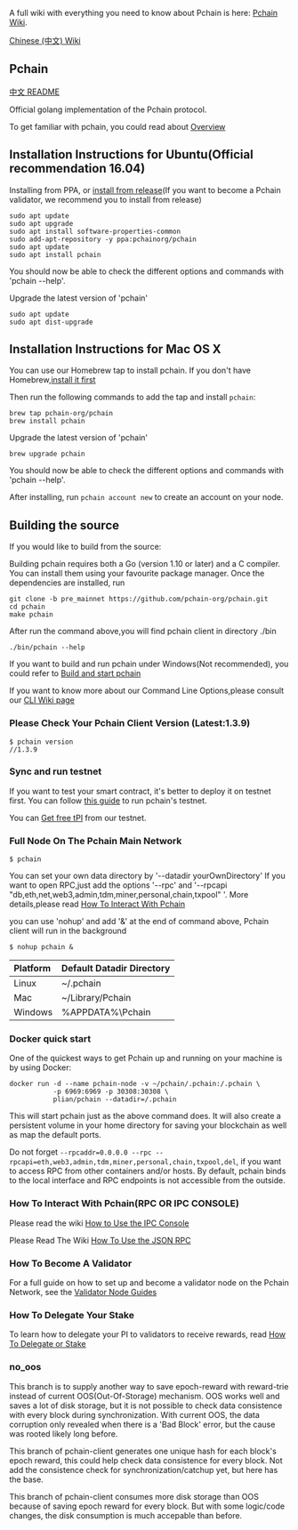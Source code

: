 A full wiki with everything you need to know about Pchain is here: [Pchain Wiki](https://pliangroup.gitbook.io/plian/).

[Chinese (中文) Wiki](https://pchaindocscn.readthedocs.io/)

## Pchain

[中文 README](https://github.com/pchain-org/pchain/wiki/README_CN)

Official golang implementation of the Pchain protocol.

To get familiar with pchain, you could read about [Overview](https://pliangroup.gitbook.io/plian/)

## Installation Instructions for Ubuntu(Official recommendation 16.04)

Installing from PPA, or [install from release](https://pliangroup.gitbook.io/plian/using-the-blockchain/validator-node-guides/setting-up-a-validator-node)(If you want to become a Pchain validator, we recommend you to install from release)

```
sudo apt update
sudo apt upgrade
sudo apt install software-properties-common
sudo add-apt-repository -y ppa:pchainorg/pchain
sudo apt update
sudo apt install pchain
```

You should now be able to check the different options and commands with 'pchain --help'.

Upgrade the latest version of 'pchain'

```
sudo apt update
sudo apt dist-upgrade
```

## Installation Instructions for Mac OS X

You can use our Homebrew tap to install pchain. If you don't have Homebrew,[install it first](https://brew.sh/)

Then run the following commands to add the tap and install `pchain`:

```shell
brew tap pchain-org/pchain
brew install pchain
```

Upgrade the latest version of 'pchain'

```shell
brew upgrade pchain
```

You should now be able to check the different options and commands with 'pchain --help'.

After installing, run `pchain account new` to create an account on your node.

## Building the source

If you would like to build from the source:

Building pchain requires both a Go (version 1.10 or later) and a C compiler.
You can install them using your favourite package manager.
Once the dependencies are installed, run

```shell
git clone -b pre_mainnet https://github.com/pchain-org/pchain.git
cd pchain
make pchain
```

After run the command above,you will find pchain client in directory ./bin

```shell
./bin/pchain --help

```

If you want to build and run pchain under Windows(Not recommended), you could refer to [Build and start pchain](https://pliangroup.gitbook.io/plian/using-the-blockchain/validator-node-guides/alternate-installation-instructions/installation-instructions-for-windows-10)

If you want to know more about our Command Line Options,please consult our
[CLI Wiki page](https://pliangroup.gitbook.io/plian/using-the-blockchain/advanced-features/command-line-options)

### Please Check Your Pchain Client Version (Latest:1.3.9)

```
$ pchain version
//1.3.9
```

### Sync and run testnet

If you want to test your smart contract, it's better to deploy it on testnet first.
You can follow [this guide](https://pliangroup.gitbook.io/plian/using-the-blockchain/advanced-features/how-to-sync-and-run-testnet) to run pchain's testnet.

You can [Get free tPI](https://testnet.plian.org/faucet.html) from our testnet.

### Full Node On The Pchain Main Network

```
$ pchain
```

You can set your own data directory by '--datadir yourOwnDirectory'
If you want to open RPC,just add the options '--rpc' and '--rpcapi "db,eth,net,web3,admin,tdm,miner,personal,chain,txpool" '. More details,please read [How To Interact With Pchain](https://pliangroup.gitbook.io/plian/using-the-blockchain/advanced-features/json-rpc)

you can use 'nohup' and add '&' at the end of command above, Pchain client will run in the background

```
$ nohup pchain &
```

| Platform | Default Datadir Directory |
| :------- | :------------------------ |
| Linux    | ~/.pchain                 |
| Mac      | ~/Library/Pchain          |
| Windows  | %APPDATA%\Pchain          |

### Docker quick start

One of the quickest ways to get Pchain up and running on your machine is by using Docker:

```
docker run -d --name pchain-node -v ~/pchain/.pchain:/.pchain \
           -p 6969:6969 -p 30308:30308 \
           plian/pchain --datadir=/.pchain
```

This will start pchain just as the above command does. It will also create a persistent volume in your home directory for saving your blockchain as well as map the default ports.

Do not forget `--rpcaddr=0.0.0.0 --rpc --rpcapi=eth,web3,admin,tdm,miner,personal,chain,txpool,del`, if you want to access RPC from other containers and/or hosts. By default, pchain binds to the local interface and RPC endpoints is not accessible from the outside.

### How To Interact With Pchain(RPC OR IPC CONSOLE)

Please read the wiki [How to Use the IPC Console](https://pliangroup.gitbook.io/plian/using-the-blockchain/pchain-console)

Please Read The Wiki [How To Use the JSON RPC](https://pliangroup.gitbook.io/plian/using-the-blockchain/advanced-features/json-rpc)

### How To Become A Validator

For a full guide on how to set up and become a validator node on the Pchain Network, see the [Validator Node Guides](https://pliangroup.gitbook.io/plian/using-the-blockchain/validator-node-guides)

### How To Delegate Your Stake

To learn how to delegate your PI to validators to receive rewards, read [How To Delegate or Stake](https://pliangroup.gitbook.io/plian/using-the-blockchain/delegating-or-staking)

### no_oos

This branch is to supply another way to save epoch-reward with reward-trie instead of current OOS(Out-Of-Storage) mechanism. OOS works well and saves a lot of disk storage, but it is not possible to check data consistence with every block during synchronization. With current OOS, the data corruption only revealed when there is a 'Bad Block' error, but the cause was rooted likely long before.

This branch of pchain-client generates one unique hash for each block's epoch reward, this could help check data consistence for every block. Not add the consistence check for synchronization/catchup yet, but here has the base.

This branch of pchain-client consumes more disk storage than OOS because of saving epoch reward for every block. But with some logic/code changes, the disk consumption is much accepable than before.
